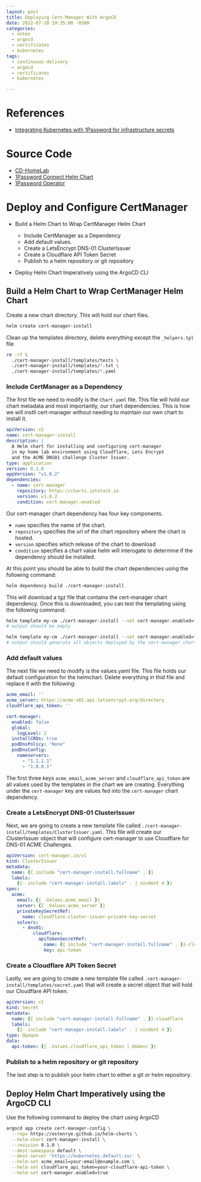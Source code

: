 ```yaml
---
layout: post
title: Deploying Cert-Manager With ArgoCD
date: 2022-07-20 19:35:00 -0500
categories:
  - notes
  - argocd
  - certificates
  - kubernetes
tags:
  - continuous-delivery
  - argocd
  - certificates
  - kubernetes

---
```


# References

- [Integrating Kubernetes with 1Password for infrastructure secrets](https://blog.bennycornelissen.nl/post/onepassword-on-kubernetes/)

# Source Code

- [CD-HomeLab](https://github.com/estenrye/cd-homelab)
- [1Password Connect Helm Chart](https://github.com/1Password/connect-helm-charts)
- [1Password Operator](https://github.com/1Password/onepassword-operator)

# Deploy and Configure CertManager

- Build a Helm Chart to Wrap CertManager Helm Chart
  - Include CertManager as a Dependency
  - Add default values.
  - Create a LetsEncrypt DNS-01 ClusterIssuer
  - Create a Cloudflare API Token Secret
  - Publish to a helm repository or git repository
  
- Deploy Helm Chart Imperatively using the ArgoCD CLI
  
## Build a Helm Chart to Wrap CertManager Helm Chart

Create a new chart directory.   This will hold our chart files.

```bash
helm create cert-manager-install
```

Clean up the templates directory, delete everything except the
`_helpers.tpl` file

```bash
rm -rf \
  ./cert-manager-install/templates/tests \
  ./cert-manager-install/templates/*.txt \
  ./cert-manager-install/templates/*.yaml
```

### Include CertManager as a Dependency

The first file we need to modify is the `Chart.yaml` file.
This file will hold our chart metadata and most importantly,
our chart dependencies.  This is how we will instll cert-manager
without needing to maintain our own chart to install it.

```yaml
apiVersion: v2
name: cert-manager-install
description: |
  A Helm chart for installing and configuring cert-manager
  in my home lab environment using Cloudflare, Lets Encrypt
  and the ACME DNS01 challenge Cluster Issuer.
type: application
version: 0.1.0
appVersion: "v1.8.2"
dependencies:
  - name: cert-manager
    repository: https://charts.jetstack.io
    version: v1.8.2
    condition: cert-manager.enabled
```

Our cert-manager chart dependency has four key components.

- `name` specifies the name of the chart.
- `repository` specifies the url of the chart repository where the chart is hosted.
- `version` specifies which release of the chart to download
- `condition` specifies a chart value helm will interogate to determine if the
  dependency should be installed.

At this point you should be able to build the chart dependencies using the following command:

```bash
helm dependency build ./cert-manager-install
```

This will download a tgz file that contains the cert-manager chart dependency.  Once this is
downloaded, you can test the templating using the following command:

```bash
helm template my-cm ./cert-manager-install --set cert-manager.enabled=false
# output should be empty

helm template my-cm ./cert-manager-install --set cert-manager.enabled=true
# output should generate all objects deployed by the cert-manager chart dependency.
```

### Add default values

The next file we need to modify is the values.yaml file.  This file holds our default
configuration for the helmchart.  Delete everything in thid file and replace it with the
following:

```yaml
acme_email: ''
acme_server: https://acme-v02.api.letsencrypt.org/directory
cloudflare_api_token: ''

cert-manager:
  enabled: false
  global:
    logLevel: 2
  installCRDs: true
  podDnsPolicy: "None"
  podDnsConfig:
    nameservers:
      - "1.1.1.1"
      - "1.0.0.1"
```

The first three keys `acme_email`, `acme_server` and `cloudflare_api_token` are
all values used by the templates in the chart we are creating.  Everything under
the `cert-manager` key are values fed into the `cert-manager` chart dependency.

### Create a LetsEncrypt DNS-01 ClusterIssuer

Next, we are going to create a new template file called
`./cert-manager-install/templates/ClusterIssuer.yaml`.  This file will create our
ClusterIssuer object that will configure cert-manager to use Cloudflare for DNS-01
ACME Challenges.

```yaml
apiVersion: cert-manager.io/v1
kind: ClusterIssuer
metadata:
  name: {{ include "cert-manager-install.fullname" . }}
  labels:
    {{- include "cert-manager-install.labels" . | nindent 4 }}
spec:
  acme:
    email: {{ .Values.acme_email }}
    server: {{ .Values.acme_server }}
    privateKeySecretRef:
      name: cloudflare-cluster-issuer-private-key-secret
    solvers:
      - dns01:
          cloudflare:
            apiTokenSecretRef:
              name: {{ include "cert-manager-install.fullname" . }}-cloudflare
              key: api-token
```

### Create a Cloudflare API Token Secret

Lastly, we are going to create a new template file called
`.cert-manager-install/templates/secret.yaml` that will create a secret object that
will hold our Cloudflare API token.

```yaml
apiVersion: v1
kind: Secret
metadata:
  name: {{ include "cert-manager-install.fullname" . }}-cloudflare
  labels:
    {{- include "cert-manager-install.labels" . | nindent 4 }}
type: Opaque
data:
  api-token: {{ .Values.cloudflare_api_token | b64enc }}
```

### Publish to a helm repository or git repository

The last step is to publish your helm chart to either a git or helm repository.

## Deploy Helm Chart Imperatively using the ArgoCD CLI

Use the following command to deploy the chart using ArgoCD

```bash
argocd app create cert-manager-config \
  --repo https://estenrye.github.io/helm-charts \
  --helm-chart cert-manager-install \
  --revision 0.1.0 \
  --dest-namespace default \
  --dest-server 'https://kubernetes.default.svc' \
  --helm-set acme_email=your-email@example.com \
  --helm-set cloudflare_api_token=your-cloudflare-api-token \
  --helm-set cert-manager.enabled=true
```